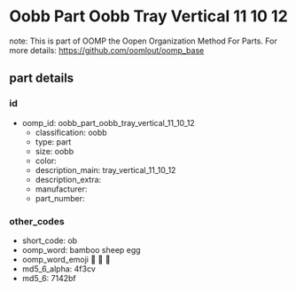# Oobb Part Oobb Tray Vertical 11 10 12  

note: This is part of OOMP the Oopen Organization Method For Parts. For more details: https://github.com/oomlout/oomp_base

##  part details





### id
* oomp_id: oobb_part_oobb_tray_vertical_11_10_12
  * classification: oobb
  * type: part
  * size: oobb
  * color: 
  * description_main: tray_vertical_11_10_12
  * description_extra: 
  * manufacturer: 
  * part_number: 

### other_codes
* short_code: ob
* oomp_word: bamboo sheep egg
* oomp_word_emoji :bamboo: :sheep: :egg:
* md5_6_alpha: 4f3cv
* md5_6: 7142bf